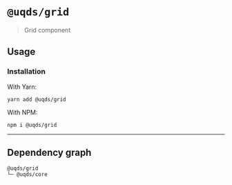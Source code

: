 # `@uqds/grid`

> Grid component

## Usage

### Installation

With Yarn:
```shell
yarn add @uqds/grid
```

With NPM:
```shell
npm i @uqds/grid
```

---

## Dependency graph

```shell
@uqds/grid
└─ @uqds/core
```